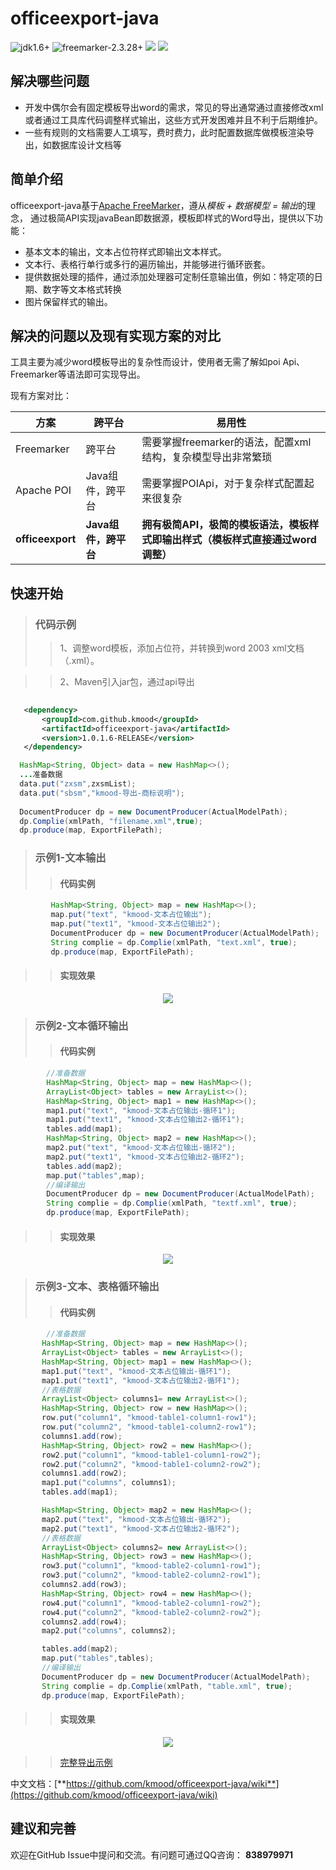 # officeexport-java

 ![jdk1.6+](https://img.shields.io/badge/jdk-1.6%2B-orange.svg) 
 ![freemarker-2.3.28+](https://img.shields.io/badge/freemarker-2.3.28%2B-orange.svg)
 ![](https://img.shields.io/badge/platform-all-orange.svg)
 ![](https://img.shields.io/badge/language-java-orange.svg)
 ## 解决哪些问题
   * 开发中偶尔会有固定模板导出word的需求，常见的导出通常通过直接修改xml或者通过工具库代码调整样式输出，这些方式开发困难并且不利于后期维护。
  * 一些有规则的文档需要人工填写，费时费力，此时配置数据库做模板渲染导出，如数据库设计文档等
   
 
## 简单介绍
officeexport-java基于[Apache FreeMarker](https://freemarker.apache.org)，遵从*模板 + 数据模型 = 输出*的理念，
通过极简API实现javaBean即数据源，模板即样式的Word导出，提供以下功能：

  * 基本文本的输出，文本占位符样式即输出文本样式。
  * 文本行、表格行单行或多行的遍历输出，并能够进行循环嵌套。
  * 提供数据处理的插件，通过添加处理器可定制任意输出值，例如：特定项的日期、数字等文本格式转换
  * 图片保留样式的输出。
 
## 解决的问题以及现有实现方案的对比

工具主要为减少word模板导出的复杂性而设计，使用者无需了解如poi Api、Freemarker等语法即可实现导出。

现有方案对比：

| 方案 | 跨平台 | 易用性
| --- | --- | --- |
| Freemarker | 跨平台  | 需要掌握freemarker的语法，配置xml结构，复杂模型导出非常繁琐
| Apache POI | Java组件，跨平台 | 需要掌握POIApi，对于复杂样式配置起来很复杂
| **officeexport** | **Java组件，跨平台** | **拥有极简API，极简的模板语法，模板样式即输出样式（模板样式直接通过word调整）**



## 快速开始
>### 代码示例
   >>1、调整word模板，添加占位符，并转换到word 2003 xml文档（.xml）。
   
   >>2、Maven引入jar包，通过api导出

   ```xml
     
      <dependency>
          <groupId>com.github.kmood</groupId>
          <artifactId>officeexport-java</artifactId>
          <version>1.0.1.6-RELEASE</version>
      </dependency>

   ```
   ```java
     HashMap<String, Object> data = new HashMap<>();
     ...准备数据
     data.put("zxsm",zxsmList);
     data.put("sbsm","kmood-导出-商标说明");
     
     DocumentProducer dp = new DocumentProducer(ActualModelPath);
     dp.Complie(xmlPath, "filename.xml",true);
     dp.produce(map, ExportFilePath);
   ```
>### 示例1-文本输出
>>#### 代码实例
   ```java
            HashMap<String, Object> map = new HashMap<>();
            map.put("text", "kmood-文本占位输出");
            map.put("text1", "kmood-文本占位输出2");
            DocumentProducer dp = new DocumentProducer(ActualModelPath);
            String complie = dp.Complie(xmlPath, "text.xml", true);
            dp.produce(map, ExportFilePath);
   ```
>>#### 实现效果
<div align=center><img src="https://github.com/kmood/officeexport-java/blob/master/file/text.png"/></div>

>### 示例2-文本循环输出
>>#### 代码实例
   ```java
           //准备数据
           HashMap<String, Object> map = new HashMap<>();
           ArrayList<Object> tables = new ArrayList<>();
           HashMap<String, Object> map1 = new HashMap<>();
           map1.put("text", "kmood-文本占位输出-循环1");
           map1.put("text1", "kmood-文本占位输出2-循环1");
           tables.add(map1);
           HashMap<String, Object> map2 = new HashMap<>();
           map2.put("text", "kmood-文本占位输出-循环2");
           map2.put("text1", "kmood-文本占位输出2-循环2");
           tables.add(map2);
           map.put("tables",map);
           //编译输出
           DocumentProducer dp = new DocumentProducer(ActualModelPath);
           String complie = dp.Complie(xmlPath, "textf.xml", true);
           dp.produce(map, ExportFilePath);
   ```
>>#### 实现效果
<div align=center><img src="https://github.com/kmood/officeexport-java/blob/master/file/textf.png"/></div>

>### 示例3-文本、表格循环输出
>>#### 代码实例
   ```java
           //准备数据
          HashMap<String, Object> map = new HashMap<>();
          ArrayList<Object> tables = new ArrayList<>();
          HashMap<String, Object> map1 = new HashMap<>();
          map1.put("text", "kmood-文本占位输出-循环1");
          map1.put("text1", "kmood-文本占位输出2-循环1");
          //表格数据
          ArrayList<Object> columns1= new ArrayList<>();
          HashMap<String, Object> row = new HashMap<>();
          row.put("column1", "kmood-table1-column1-row1");
          row.put("column2", "kmood-table1-column2-row1");
          columns1.add(row);
          HashMap<String, Object> row2 = new HashMap<>();
          row2.put("column1", "kmood-table1-column1-row2");
          row2.put("column2", "kmood-table1-column2-row2");
          columns1.add(row2);
          map1.put("columns", columns1);
          tables.add(map1);
  
          HashMap<String, Object> map2 = new HashMap<>();
          map2.put("text", "kmood-文本占位输出-循环2");
          map2.put("text1", "kmood-文本占位输出2-循环2");
          //表格数据
          ArrayList<Object> columns2= new ArrayList<>();
          HashMap<String, Object> row3 = new HashMap<>();
          row3.put("column1", "kmood-table2-column1-row1");
          row3.put("column2", "kmood-table2-column2-row1");
          columns2.add(row3);
          HashMap<String, Object> row4 = new HashMap<>();
          row4.put("column1", "kmood-table2-column1-row2");
          row4.put("column2", "kmood-table2-column2-row2");
          columns2.add(row4);
          map2.put("columns", columns2);
  
          tables.add(map2);
          map.put("tables",tables);
          //编译输出
          DocumentProducer dp = new DocumentProducer(ActualModelPath);
          String complie = dp.Complie(xmlPath, "table.xml", true);
          dp.produce(map, ExportFilePath);
   ```
>>#### 实现效果
<div align=center><img src="https://github.com/kmood/officeexport-java/blob/master/file/textf-table.png"/></div>


  >>[完整导出示例](https://github.com/kmood/officeexport-java/blob/master/src/main/java/main/Main.java)


中文文档：[**https://github.com/kmood/officeexport-java/wiki**](https://github.com/kmood/officeexport-java/wiki)
## 建议和完善
欢迎在GitHub Issue中提问和交流。有问题可通过QQ咨询： **838979971**

